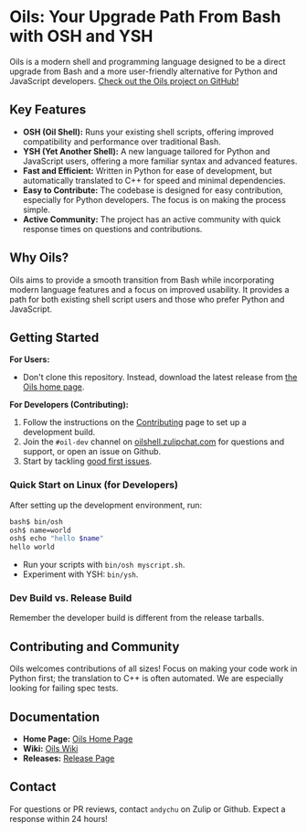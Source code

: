 # Oils: Your Upgrade Path From Bash with OSH and YSH

Oils is a modern shell and programming language designed to be a direct upgrade from Bash and a more user-friendly alternative for Python and JavaScript developers. [Check out the Oils project on GitHub!](https://github.com/oils-for-unix/oils)

## Key Features

*   **OSH (Oil Shell):** Runs your existing shell scripts, offering improved compatibility and performance over traditional Bash.
*   **YSH (Yet Another Shell):** A new language tailored for Python and JavaScript users, offering a more familiar syntax and advanced features.
*   **Fast and Efficient:** Written in Python for ease of development, but automatically translated to C++ for speed and minimal dependencies.
*   **Easy to Contribute:** The codebase is designed for easy contribution, especially for Python developers. The focus is on making the process simple.
*   **Active Community:** The project has an active community with quick response times on questions and contributions.

## Why Oils?

Oils aims to provide a smooth transition from Bash while incorporating modern language features and a focus on improved usability. It provides a path for both existing shell script users and those who prefer Python and JavaScript.

## Getting Started

**For Users:**

*   Don't clone this repository. Instead, download the latest release from [the Oils home page](https://oils.pub/release/latest/).

**For Developers (Contributing):**

1.  Follow the instructions on the [Contributing](https://github.com/oils-for-unix/oils/wiki/Contributing) page to set up a development build.
2.  Join the `#oil-dev` channel on [oilshell.zulipchat.com](https://oilshell.zulipchat.com/) for questions and support, or open an issue on Github.
3.  Start by tackling [good first issues](https://github.com/oils-for-unix/oils/issues?q=is%3Aissue+is%3Aopen+label%3A%22good+first+issue%22).

### Quick Start on Linux (for Developers)

After setting up the development environment, run:

```bash
bash$ bin/osh
osh$ name=world
osh$ echo "hello $name"
hello world
```

*   Run your scripts with `bin/osh myscript.sh`.
*   Experiment with YSH: `bin/ysh`.

### Dev Build vs. Release Build

Remember the developer build is different from the release tarballs.

## Contributing and Community

Oils welcomes contributions of all sizes! Focus on making your code work in Python first; the translation to C++ is often automated. We are especially looking for failing spec tests.

## Documentation

*   **Home Page:** [Oils Home Page](https://oils.pub/)
*   **Wiki:** [Oils Wiki](https://github.com/oils-for-unix/oils/wiki)
*   **Releases:** [Release Page](https://oils.pub/releases.html)

## Contact

For questions or PR reviews, contact `andychu` on Zulip or Github. Expect a response within 24 hours!